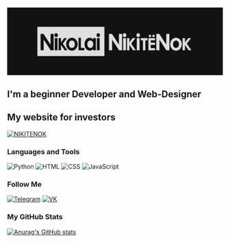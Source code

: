 [![Header](https://github.com/NikolaiNikitenok/NikolaiNikitenok/blob/main/assets/CaGitHub.png)](https://t.me/NikolaiNikitenok)

## I'm a beginner Developer and Web-Designer

## My website for investors
[![NIKITENOK](https://img.shields.io/badge/-Website-2C302D?style=for-the-badge&logo=website&logoColor=11C4FF)](https://nikolainikitenok.github.io/NIKITENOK/)

### Languages and Tools
![Python](https://img.shields.io/badge/-Python-2C302D?style=for-the-badge&logo=python&logoColor=EBDD24)
![HTML](https://img.shields.io/badge/-HTML-2C302D?style=for-the-badge&logo=html5&logoColor=FF8D11)
![CSS](https://img.shields.io/badge/-CSS-2C302D?style=for-the-badge&logo=css3&logoColor=E1757D6)
![JavaScript](https://img.shields.io/badge/-JavaScript-2C302D?style=for-the-badge&logo=javascript&logoColor=yellow)

### Follow Me
[![Telegram](https://img.shields.io/badge/-Telegram-2C302D?style=for-the-badge&logo=telegram&logoColor=11C4FF)](https://t.me/NikolaiNikitenok)
[![VK](https://img.shields.io/badge/-Vkontakte-2C302D?style=for-the-badge&logo=vk&logoColor=1171FF)](https://vk.com/nikolalllkaa)

### My GitHub Stats
[![Anurag's GitHub stats](https://github-readme-stats.vercel.app/api?username=NikolaiNikitenok&count_private=trueshow_icons=true&theme=tokyonight)](https://github.com/NikolaiNikitenok)